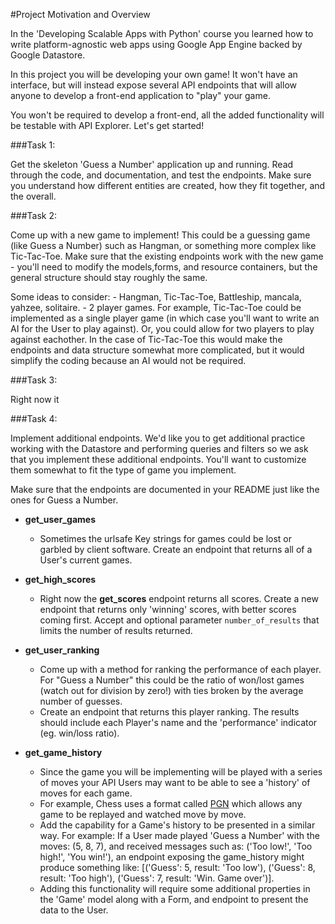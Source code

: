 #Project Motivation and Overview

In the 'Developing Scalable Apps with Python' course you learned how to write
platform-agnostic web apps using Google App Engine backed by Google Datastore.
 
 In this project you will be developing your own game! It won't have an interface,
 but will instead expose several API endpoints that will allow anyone to develop
 a front-end application to "play" your game.
 
 You won't be required to develop a front-end, all the added functionality will
 be testable with API Explorer. Let's get started!
 
###Task 1:
 
 Get the skeleton 'Guess a Number' application up and running. Read through the
 code, and documentation, and test the endpoints. Make sure you understand 
 how different entities are created, how they fit together, and the overall.
 
###Task 2:
 
 Come up with a new game to implement! This could be a guessing game (like Guess
 a Number) such as Hangman, or something more complex like Tic-Tac-Toe. Make
 sure that the existing endpoints work with the new game - you'll need to modify
 the models,forms, and resource containers, but the general structure should stay
 roughly the same.
 
 Some ideas to consider:
    - Hangman, Tic-Tac-Toe, Battleship, mancala, yahzee, solitaire.
    - 2 player games. For example, Tic-Tac-Toe could be implemented as a 
    single player game (in which case you'll want to write an AI for the User
    to play against). Or, you could allow for two players to play against eachother.
    In the case of Tic-Tac-Toe this would make the endpoints and data structure
    somewhat more complicated, but it would simplify the coding because an AI
    would not be required.

###Task 3:
 
 Right now it
 
###Task 4:

Implement additional endpoints. We'd like you to get additional practice working
with the Datastore and performing queries and filters so we ask that you implement
these additional endpoints. You'll want to customize them somewhat to fit the
type of game you implement.

Make sure that the endpoints are documented in your README just like the ones
for Guess a Number.

 - **get_user_games**
    - Sometimes the urlsafe Key strings for games could be lost or garbled by client
    software. Create an endpoint that returns all of a User's current games.
    
 - **get_high_scores**
    - Right now the **get_scores** endpoint returns all scores. Create a new endpoint
    that returns only 'winning' scores, with better scores coming first. Accept
    and optional parameter `number_of_results` that limits the number of results
    returned.
    
 - **get_user_ranking**
    - Come up with a method for ranking the performance of each player. For
    "Guess a Number" this could be the ratio of won/lost games (watch out for 
    division by zero!) with ties broken by the average number of guesses.
    - Create an endpoint that returns this player ranking. The results should 
    include each Player's name and the 'performance' indicator (eg. win/loss
    ratio).
        
 - **get_game_history**
    - Since the game you will be implementing will be played with a series of moves
    your API Users may want to be able to see a 'history' of moves for each game.
    - For example, Chess uses a format called 
    [PGN](https://en.wikipedia.org/wiki/Portable_Game_Notation) which allows
    any game to be replayed and watched move by move.
    - Add the capability for a Game's history to be presented in a similar way.
    For example: If a User made played 'Guess a Number' with the moves:
    (5, 8, 7), and received messages such as: ('Too low!', 'Too high!',
    'You win!'), an endpoint exposing the game_history might produce something like:
    [('Guess': 5, result: 'Too low'), ('Guess': 8, result: 'Too high'),
    ('Guess': 7, result: 'Win. Game over')].
    - Adding this functionality will require some additional properties in the
    'Game' model along with a Form, and endpoint to present the data to the User.
